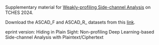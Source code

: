 Supplementary material for [Weakly-profiling Side-channel Analysis](https://tches.iacr.org/index.php/TCHES/article/view/11901) on TCHES 2024.

Download the ASCAD_F and ASCAD_R_ datasets from this [link](https://drive.google.com/file/d/1GUXgqOsbTHzpOktm1nSuCufDPga8MiMD/view?usp=drive_link).

eprint version: Hiding in Plain Sight: Non-profiling Deep Learning-based Side-channel Analysis with Plaintext/Ciphertext
